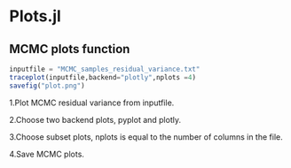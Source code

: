 # Plots.jl
## MCMC plots function
```jl
inputfile = "MCMC_samples_residual_variance.txt"
traceplot(inputfile,backend="plotly",nplots =4)
savefig("plot.png")
```
1.Plot MCMC residual variance from inputfile.

2.Choose two backend plots, pyplot and plotly.

3.Choose subset plots, nplots is equal to the number of columns in the file.

4.Save MCMC plots.
